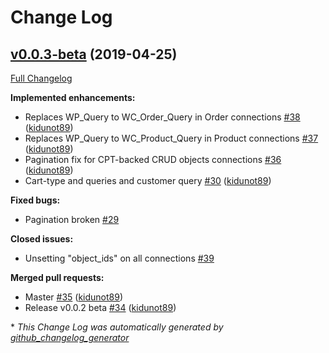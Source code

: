 # Change Log

## [v0.0.3-beta](https://github.com/kidunot89/wp-graphql-woocommerce/tree/v0.0.3-beta) (2019-04-25)
[Full Changelog](https://github.com/kidunot89/wp-graphql-woocommerce/compare/v0.0.2-beta...v0.0.3-beta)

**Implemented enhancements:**

- Replaces WP\_Query to WC\_Order\_Query in Order connections [\#38](https://github.com/kidunot89/wp-graphql-woocommerce/pull/38) ([kidunot89](https://github.com/kidunot89))
- Replaces WP\_Query to WC\_Product\_Query in Product connections [\#37](https://github.com/kidunot89/wp-graphql-woocommerce/pull/37) ([kidunot89](https://github.com/kidunot89))
- Pagination fix for CPT-backed CRUD objects connections [\#36](https://github.com/kidunot89/wp-graphql-woocommerce/pull/36) ([kidunot89](https://github.com/kidunot89))
- Cart-type and queries and customer query [\#30](https://github.com/kidunot89/wp-graphql-woocommerce/pull/30) ([kidunot89](https://github.com/kidunot89))

**Fixed bugs:**

- Pagination broken [\#29](https://github.com/kidunot89/wp-graphql-woocommerce/issues/29)

**Closed issues:**

- Unsetting "object\_ids" on all connections [\#39](https://github.com/kidunot89/wp-graphql-woocommerce/issues/39)

**Merged pull requests:**

- Master [\#35](https://github.com/kidunot89/wp-graphql-woocommerce/pull/35) ([kidunot89](https://github.com/kidunot89))
- Release v0.0.2 beta [\#34](https://github.com/kidunot89/wp-graphql-woocommerce/pull/34) ([kidunot89](https://github.com/kidunot89))



\* *This Change Log was automatically generated by [github_changelog_generator](https://github.com/skywinder/Github-Changelog-Generator)*